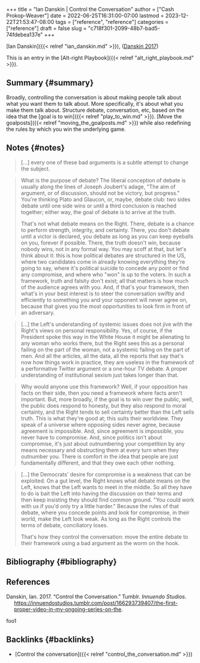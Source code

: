 +++
title = "Ian Danskin | Control the Conversation"
author = ["Cash Prokop-Weaver"]
date = 2022-06-25T16:31:00-07:00
lastmod = 2023-12-22T21:53:47-08:00
tags = ["reference", "reference"]
categories = ["reference"]
draft = false
slug = "c718f301-2099-48b7-bad5-74fdebea137e"
+++

[Ian Danskin]({{< relref "ian_danskin.md" >}}), (<a href="#citeproc_bib_item_1">Danskin 2017</a>)

This is an entry in the [Alt-right Playbook]({{< relref "alt_right_playbook.md" >}}).


## Summary {#summary}

Broadly, controlling the conversation is about making people talk about what you want them to talk about. More specifically, it's about what you make them talk about. Structure debate, conversation, etc, based on the idea that the [goal is to win]({{< relref "play_to_win.md" >}}). [Move the goalposts]({{< relref "moving_the_goalposts.md" >}}) while also redefining the rules by which you win the underlying game.


## Notes {#notes}

> [...] every one of these bad arguments is a subtle attempt to change the subject.

<!--quoteend-->

> What is the purpose of debate? The liberal conception of debate is usually along the lines of Joseph Joubert's adage, "The aim of argument, or of discussion, should not be victory, but progress." You're thinking Plato and Glaucon, or, maybe, debate club: two sides debate until one side wins or until a third conclusion is reached together; either way, the goal of debate is to arrive at the truth.
>
> That's not what debate means on the Right. There, debate is a chance to perform strength, integrity, and certainty. There, you don't debate until a victor is declared, you debate as long as you can keep eyeballs on you, forever if possible. There, the truth doesn't win, because nobody wins, not in any formal way. You may scoff at that, but let's think about it: this is how political debates are structured in the US, where two candidates come in already knowing everything they're going to say, where it's political suicide to concede any point or find any compromise, and where who "won" is up to the voters. In such a framework, truth and falsity don't exist; all that matters is how much of the audience agrees with you. And, if that's your framework, then what's in your best interest is to steer the conversation swiftly and efficiently to something you and your opponent will never agree on, because that gives you the most opportunities to look firm in front of an adversary.

<!--quoteend-->

> [...] the Left's understanding of systemic issues does not jive with the Right's views on personal responsibility. Yes, of course, if the President spoke this way in the White House it might be alienating to any woman who works there, but the Right sees this as a personal failing on the part of the woman, not a systemic failing on the part of men. And all the articles, all the data, all the reports that say that's now how things work in practice, they are useless in the framework of a performative Twitter argument or a one-hour TV debate. A proper understanding of institutional sexism just takes longer than that.

<!--quoteend-->

> Why would anyone use this framework? Well, if your opposition has facts on their side, then you need a framework where facts aren't important. But, more broadly, if the goal is to win over the public, well, the public does respond to honesty, but they also respond to moral certainty, and the Right tends to sell certainty better than the Left sells truth. This is what they're good at; this suits their worldview. They speak of a universe where opposing sides never agree, because agreement is impossible. And, since agreement is impossible, you never have to compromise. And, since politics isn't about compromise, it's just about outnumbering your competition by any means necessary and obstructing them at every turn when they outnumber you. There is comfort in the idea that people are just fundamentally different, and that they owe each other nothing.

<!--quoteend-->

> [...] the Democrats' desire for compromise is a weakness that can be exploited. On a gut level, the Right knows what debate means on the Left, knows that the Left wants to meet in the middle. So all they have to do is bait the Left into having the discussion on their terms and then keep insisting they should find common ground. "You could work with us if you'd only try a little harder." Because the rules of that debate, where you concede points and look for compromise, in their world, make the Left look weak. As long as the Right controls the terms of debate, conciliatory loses.
>
> That's how they control the conversation: move the entire debate to their framework using a bad argument as the worm on the hook.


## Bibliography {#bibliography}

## References

<style>.csl-entry{text-indent: -1.5em; margin-left: 1.5em;}</style><div class="csl-bib-body">
  <div class="csl-entry"><a id="citeproc_bib_item_1"></a>Danskin, Ian. 2017. “Control the Conversation.” Tumblr. <i>Innuendo Studios</i>. <a href="https://innuendostudios.tumblr.com/post/166293739407/the-first-proper-video-in-my-ongoing-series-on-the">https://innuendostudios.tumblr.com/post/166293739407/the-first-proper-video-in-my-ongoing-series-on-the</a>.</div>
</div>

foo1


## Backlinks {#backlinks}

-   [Control the conversation]({{< relref "control_the_conversation.md" >}})
